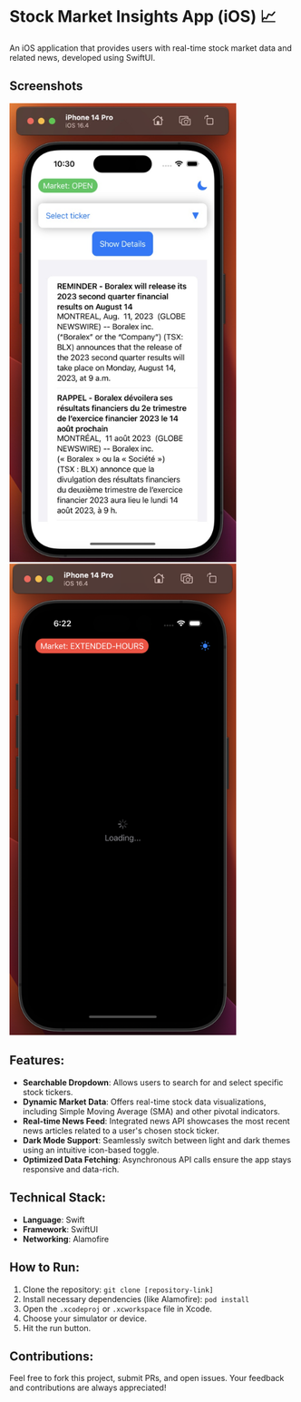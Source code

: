 # Stock Market Insights App (iOS) 📈

An iOS application that provides users with real-time stock market data and related news, developed using SwiftUI.

## Screenshots
<p float="left">
  <img src="images/image1.jpeg" width="400" />
  <img src="images/image2.png" width="400" /> 
</p>


## Features:

- **Searchable Dropdown**: Allows users to search for and select specific stock tickers.
- **Dynamic Market Data**: Offers real-time stock data visualizations, including Simple Moving Average (SMA) and other pivotal indicators.
- **Real-time News Feed**: Integrated news API showcases the most recent news articles related to a user's chosen stock ticker.
- **Dark Mode Support**: Seamlessly switch between light and dark themes using an intuitive icon-based toggle.
- **Optimized Data Fetching**: Asynchronous API calls ensure the app stays responsive and data-rich.

## Technical Stack:

- **Language**: Swift
- **Framework**: SwiftUI
- **Networking**: Alamofire

## How to Run:

1. Clone the repository: `git clone [repository-link]`
2. Install necessary dependencies (like Alamofire): `pod install`
3. Open the `.xcodeproj` or `.xcworkspace` file in Xcode.
4. Choose your simulator or device.
5. Hit the run button.

## Contributions:

Feel free to fork this project, submit PRs, and open issues. Your feedback and contributions are always appreciated!


